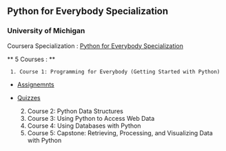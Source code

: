 ## Python for Everybody Specialization
### University of Michigan

Coursera Specialization :
[Python for Everybody Specialization](https://www.coursera.org/specializations/python)

** 5 Courses : **

     1. Course 1: Programming for Everybody (Getting Started with Python)

* [Assignemnts](https://github.com/AmaniAbbas/py4e/tree/master/Course-1/Assignemnts)
* [Quizzes](https://github.com/AmaniAbbas/py4e/tree/master/Course-1/Quizzes)

     2. Course 2: Python Data Structures
     3. Course 3: Using Python to Access Web Data
     4. Course 4: Using Databases with Python
     5. Course 5: Capstone: Retrieving, Processing, and Visualizing Data with Python
